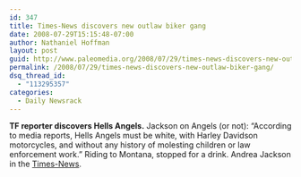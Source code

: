 ```yaml
---
id: 347
title: Times-News discovers new outlaw biker gang
date: 2008-07-29T15:15:48-07:00
author: Nathaniel Hoffman
layout: post
guid: http://www.paleomedia.org/2008/07/29/times-news-discovers-new-outlaw-biker-gang/
permalink: /2008/07/29/times-news-discovers-new-outlaw-biker-gang/
dsq_thread_id:
  - "113295357"
categories:
  - Daily Newsrack
---
```

**TF reporter discovers Hells Angels.** Jackson on Angels (or not): &#8220;According to media reports, Hells Angels must be white, with Harley Davidson motorcycles, and without any history of molesting children or law enforcement work.&#8221; Riding to Montana, stopped for a drink. Andrea Jackson in the [Times-News](http://www.magicvalley.com/articles/2008/07/29/news/local_state/141289.txt).